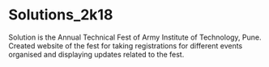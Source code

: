 # Solutions_2k18
Solution is the Annual Technical Fest of Army Institute of Technology, Pune. Created website of the fest for taking registrations for different events organised and displaying updates related to the fest.
